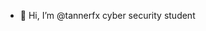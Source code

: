 - 👋 Hi, I’m @tannerfx
cyber security student


<!---
tannerfx/tannerfx is a ✨ special ✨ re<img width="837" alt="dark-3" src="https://user-images.githubusercontent.com/114865143/193456623-4a6b878e-28f8-4e74-b0d3-ce1ae7893953.png">
pository because its `README.md` (this file) appears on your GitHub profile.
You can click the Preview link to take a look at your changes.
--->
